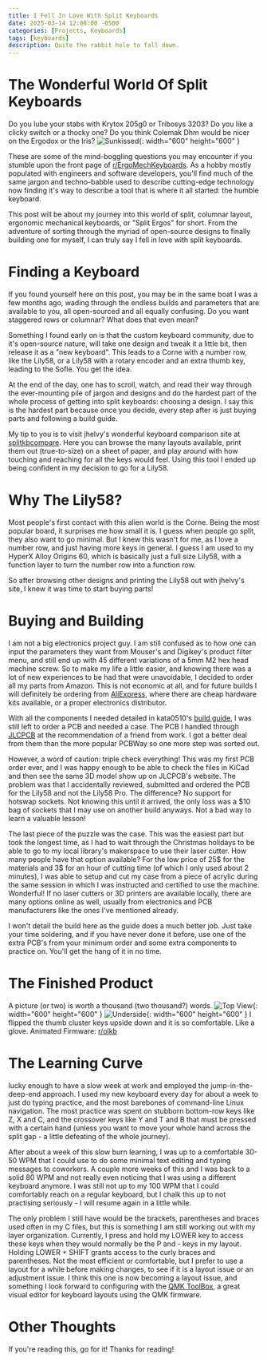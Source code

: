 ```yaml
---
title: I Fell In Love With Split Keyboards
date: 2025-03-14 12:08:00 -0500
categories: [Projects, Keyboards]
tags: [keyboards]
description: Quite the rabbit hole to fall down.
---
```

# The Wonderful World Of Split Keyboards
Do you lube your stabs with Krytox 205g0 or Tribosys 3203? Do you like a clicky
switch or a thocky one? Do you think Colemak Dhm would be nicer on the Ergodox
or the Iris? 
![Sunkissed](/assets/img/keyboard/sunkissed.png){: width="600" height="600" }

These are some of the mind-boggling questions you may encounter if you stumble
upon the front page of [r/ErgoMechKeyboards](https://www.reddit.com/r/ErgoMechKeyboards/). As a hobby
mostly populated with engineers and software developers, you'll find much of the
same jargon and techno-babble used to describe cutting-edge technology
now finding it's way to describe a tool that is where it all started: the
humble keyboard.

This post will be about my journey into this world of split, columnar layout,
ergonomic mechanical keyboards, or "Split Ergos" for short. From the adventure
of sorting through the myriad of open-source designs to finally building one
for myself, I can truly say I fell in love with split keyboards.

# Finding a Keyboard
If you found yourself here on this post, you may be in the same boat I was
a few months ago, wading through the endless builds and parameters that are
available to you, all open-sourced and all equally confusing. Do you want
staggered rows or columnar? What does that even mean?

Something I found early on is that the custom keyboard community, due to it's
open-source nature, will take one design and tweak it a little bit, then
release it as a "new keyboard". This leads to a Corne with a number row, like
the Lily58, or a Lily58 with a rotary encoder and an extra thumb key, leading
to the Sofle. You get the idea.

At the end of the day, one has to scroll, watch, and read their way through the
ever-mounting pile of jargon and designs and do the hardest part of the whole
process of getting into split keyboards: choosing a design. I say this is the
hardest part because once you decide, every step after is just buying parts and
following a build guide. 

My tip to you is to visit jhelvy's wonderful keyboard comparison site at [splitkbcompare](https://jhelvy.shinyapps.io/splitkbcompare/). Here you can browse the many layouts available, print them out (true-to-size) on a sheet of paper, and play around with how touching and reaching for all the keys would feel. Using this tool I ended up being confident in my decision to go for a Lily58.

# Why The Lily58?
Most people's first contact with this alien world is the Corne. Being the most
popular board, it surprises me how small it is. I guess when people go split,
they also want to go minimal. But I knew this wasn't for me, as I love a number
row, and just having more keys in general. I guess I am used to my HyperX Alloy
Origins 60, which is basically just a full size Lily58, with a function layer
to turn the number row into a function row.

So after browsing other designs and printing the Lily58 out with jhelvy's site, I knew it was time to start buying parts!

# Buying and Building
I am not a big electronics project guy. I am still confused as to how one can
input the parameters they want from Mouser's and Digikey's product filter menu, and
still end up with 45 different variations of a 5mm M2 hex head machine screw.
So to make my life a little easier, and knowing there was a lot of new
experiences to be had that were unavoidable, I decided to order all my parts
from Amazon. This is not economic at all, and for future builds I will
definitely be ordering from [AliExpress][AliExpress], where there are cheap hardware kits
available, or a proper electronics distributor. 

With all the components I needed detailed in kata0510's [build
guide][buildguide], I was still left to order a PCB and needed a case. The PCB
I handled through [JLCPCB][jlcpcb] at the recommendation of a friend from work. I got
a better deal from them than the more popular PCBWay so one more step was
sorted out. 

However, a word of caution: triple check everything! This was my
first PCB order ever, and I was happy enough to be able to check the files in
KiCad and then see the same 3D model show up on JLCPCB's website. The problem
was that I accidentally reviewed, submitted and ordered the PCB for the Lily58 and not the Lily58
Pro. The difference? No support for hotswap sockets. Not knowing this until it
arrived, the only loss was a $10 bag of sockets that I may use on another build
anyways. Not a bad way to learn a valuable lesson!

The last piece of the puzzle was the case. This was the easiest part but took
the longest time, as I had to wait through the Christmas holidays to be able to
go to my local library's makerspace to use their laser cutter. How many people
have that option available? For the low price of 25$ for the materials and 3$
for an hour of cutting time (of which I only used about 2 minutes), I was able
to setup and cut my case from a piece of acrylic during the same session in
which I was instructed and certified to use the machine. Wonderful! If no laser
cutters or 3D printers are available locally, there are many options online as
well, usually from electronics and PCB manufacturers like the ones I've
mentioned already.

I won't detail the build here as the guide does a much better job. Just take
your time soldering, and if you have never done it before, use one of the extra
PCB's from your minimum order and some extra components to practice on. You'll
get the hang of it in no time.

# The Finished Product
A picture (or two) is worth a thousand (two thousand?) words.
![Top View](/assets/img/keyboard/topview.png){: width="600" height="600" }
![Underside](/assets/img/keyboard/underside.png){: width="600" height="600" }
I flipped the thumb cluster keys upside down and it is so comfortable. Like
a glove.
Animated Firmware: [r/olkb](https://www.reddit.com/r/olkb/comments/w5dm3v/sofle_v2_with_custom_oled_graphics/)

# The Learning Curve
lucky enough to have a slow week at work and employed the jump-in-the-deep-end approach. I used my new
keyboard every day for about a week to just do typing practice, and the most
barebones of command-line Linux navigation. The most practice was spent on
stubborn bottom-row keys like Z, X and C, and the crossover keys like Y and
T and B that must be pressed with a certain hand (unless you want to move your
whole hand across the split gap - a little defeating of the whole journey). 

After about a week of this slow burn learning, I was up to a comfortable 30-50
WPM that I could use to do some minimal text editing and typing messages to
coworkers. A couple more weeks of this and I was back to a solid 80 WPM and
not really even noticing that I was using a different keyboard anymore. I was
still not up to my 100 WPM that I could comfortably reach on a regular
keyboard, but I chalk this up to not practising seriously - I will resume again
in a little while.

The only problem I still have would be the brackets, parentheses and braces
used often in my C files, but this is something I am still working out with my
layer organization. Currently, I press and hold my LOWER key to access these
keys when they would normally be the P and - keys in my layout. Holding LOWER + SHIFT
grants access to the curly braces and parentheses. Not the most efficient or
comfortable, but I prefer to use a layout for a while before making changes, to see if it is
a layout issue or an adjustment issue. I think this one is now becoming
a layout issue, and something I look forward to configuring with the [QMK
ToolBox][qmk], a great visual editor for keyboard layouts using the QMK firmware. 

# Other Thoughts
If you're reading this, go for it! Thanks for reading!


[qmk]: (https://github.com/qmk/qmk_toolbox)

[jlcpcb]: (https://jlcpcb.com/resources/6-layer-pcbs?from=VBS_Free6layerPCBs&utm_source=bing&utm_medium=cpc&utm_campaign=422890460&utm_content=&utm_term=e_jlcpcb&adgroupid=1345803553234414&msclkid=4ee0e64176dd187fd0e481951c866224)

[buildguide]: (https://github.com/kata0510/Lily58/blob/master/Pro/Doc/buildguide_en.md)

[AliExpress]: (https://www.aliexpress.com/item/1005007907276743.html?spm=a2g0o.productlist.main.3.67db1b8dMinwjO&algo_pvid=d2338c31-8dc3-4416-bd63-6536e3d9b785&algo_exp_id=d2338c31-8dc3-4416-bd63-6536e3d9b785-1&pdp_ext_f=%7B%22order%22%3A%22112%22%2C%22eval%22%3A%221%22%7D&pdp_npi=4%40dis%21CAD%2141.24%2119.26%21%21%2127.92%2113.04%21%402103277f17419738603145949e4cbf%2112000042794156474%21sea%21CA%210%21ABX&curPageLogUid=6GNd0jXx2L2N&utparam-url=scene%3Asearch%7Cquery_from%3A)
